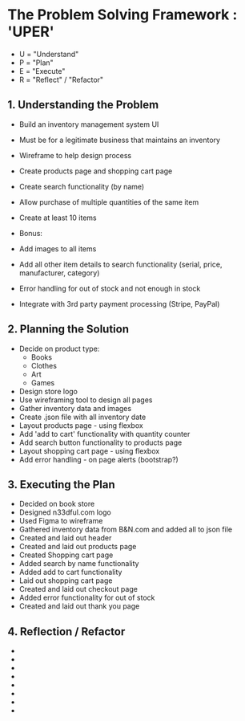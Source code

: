 <h1>The Problem Solving Framework : 'UPER'</h1>

* U = "Understand"
* P = "Plan"
* E = "Execute"
* R = "Reflect" / "Refactor"

<h2>1. Understanding the Problem</h2>


* Build an inventory management system UI
* Must be for a legitimate business that maintains an inventory
* Wireframe to help design process
* Create products page and shopping cart page
* Create search functionality (by name)
* Allow purchase of multiple quantities of the same item
* Create at least 10 items

* Bonus:
* Add images to all items
* Add all other item details to search functionality (serial, price, manufacturer, category)
* Error handling for out of stock and not enough in stock
* Integrate with 3rd party payment processing (Stripe, PayPal)

<h2>
    2. Planning the Solution
</h2>


* Decide on product type:
    * Books
    * Clothes
    * Art
    * Games
* Design store logo
* Use wireframing tool to design all pages
* Gather inventory data and images
* Create .json file with all inventory date
* Layout products page - using flexbox
* Add 'add to cart' functionality with quantity counter
* Add search button functionality to products page
* Layout shopping cart page - using flexbox
* Add error handling - on page alerts (bootstrap?)

<h2>
    3. Executing the Plan
</h2>

* Decided on book store
* Designed n33dful.com logo
* Used Figma to wireframe
* Gathered inventory data from B&N.com and added all to json file
* Created and laid out header
* Created and laid out products page
* Created Shopping cart page
* Added search by name functionality
* Added add to cart functionality
* Laid out shopping cart page
* Created and laid out checkout page
* Added error functionality for out of stock
* Created and laid out thank you page

<h2>
    4. Reflection / Refactor
</h2>

*
*
*
*
*
*
*
*